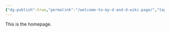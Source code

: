 ```yaml
---
{"dg-publish":true,"permalink":"/welcome-to-my-d-and-d-wiki-page/","tags":["home","homepage","gardenEntry"]}
---
```


This is the homepage.